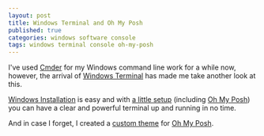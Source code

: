 ```yaml
---
layout: post
title: Windows Terminal and Oh My Posh
published: true
categories: windows software console
tags: windows terminal console oh-my-posh
---
```


I've used [Cmder](https://cmder.app/) for my Windows command line work for a while now, however, the arrival of [Windows Terminal](https://devblogs.microsoft.com/commandline/introducing-windows-terminal/) has made me take another look at this.<!--more-->

[Windows Installation](https://ohmyposh.dev/docs/installation/windows) is easy and with [a little setup](https://www.hanselman.com/blog/how-to-make-a-pretty-prompt-in-windows-terminal-with-powerline-nerd-fonts-cascadia-code-wsl-and-ohmyposh) (including [Oh My Posh](https://ohmyposh.dev/)) you can have a clear and powerful terminal up and running in no time.

And in case I forget, I created a [custom theme](https://github.com/gregstanley/setup-reference/blob/main/Windows%20Terminal/oh-my-posh-custom-theme-1.omp.json) for [Oh My Posh](https://ohmyposh.dev/).
